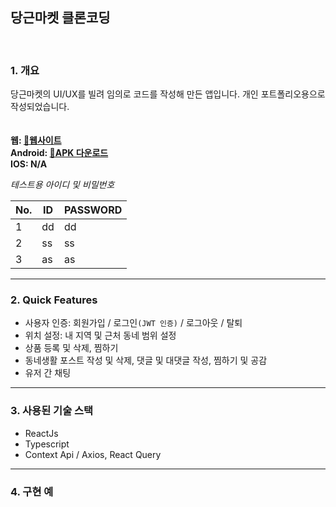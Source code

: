 ## 당근마켓 클론코딩
<br />


### 1. 개요  

당근마켓의 UI/UX를 빌려 임의로 코드를 작성해 만든 앱입니다. 개인 포트폴리오용으로 작성되었습니다.  
<br />  
**웹: [🔗웹사이트](https://app.bunnyscarrot.com)**  
**Android: [🔗APK 다운로드](https://drive.google.com/file/d/1GlTDVVdqjyq5__q2r-og7riKn7pKZDKO/view?usp=share_link)**  
**IOS: N/A**
<br />  


*테스트용 아이디 및 비밀번호*

|No.|ID|PASSWORD|
|------|---|---|
|1|dd|dd|
|2|ss|ss|
|3|as|as|

---

### 2. Quick Features  

- 사용자 인증: 회원가입 / 로그인`(JWT 인증)` / 로그아웃 / 탈퇴
- 위치 설정: 내 지역 및 근처 동네 범위 설정
- 상품 등록 및 삭제, 찜하기
- 동네생활 포스트 작성 및 삭제, 댓글 및 대댓글 작성, 찜하기 및 공감
- 유저 간 채팅  

---  

### 3. 사용된 기술 스택

- ReactJs
- Typescript
- Context Api / Axios, React Query  

---  

### 4. 구현 예

